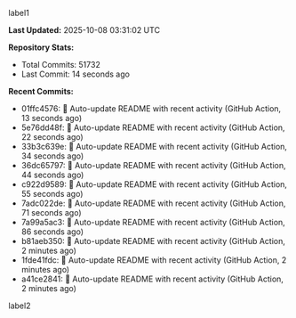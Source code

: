 
label1 
<!-- ACTIVITY_START -->
**Last Updated:** 2025-10-08 03:31:02 UTC

**Repository Stats:**
- Total Commits: 51732
- Last Commit: 14 seconds ago

**Recent Commits:**
- 01ffc4576: 🤖 Auto-update README with recent activity (GitHub Action, 13 seconds ago)
- 5e76dd48f: 🤖 Auto-update README with recent activity (GitHub Action, 22 seconds ago)
- 33b3c639e: 🤖 Auto-update README with recent activity (GitHub Action, 34 seconds ago)
- 36dc65797: 🤖 Auto-update README with recent activity (GitHub Action, 44 seconds ago)
- c922d9589: 🤖 Auto-update README with recent activity (GitHub Action, 55 seconds ago)
- 7adc022de: 🤖 Auto-update README with recent activity (GitHub Action, 71 seconds ago)
- 7a99a5ac3: 🤖 Auto-update README with recent activity (GitHub Action, 86 seconds ago)
- b81aeb350: 🤖 Auto-update README with recent activity (GitHub Action, 2 minutes ago)
- 1fde41fdc: 🤖 Auto-update README with recent activity (GitHub Action, 2 minutes ago)
- a41ce2841: 🤖 Auto-update README with recent activity (GitHub Action, 2 minutes ago)
<!-- ACTIVITY_END -->

label2
